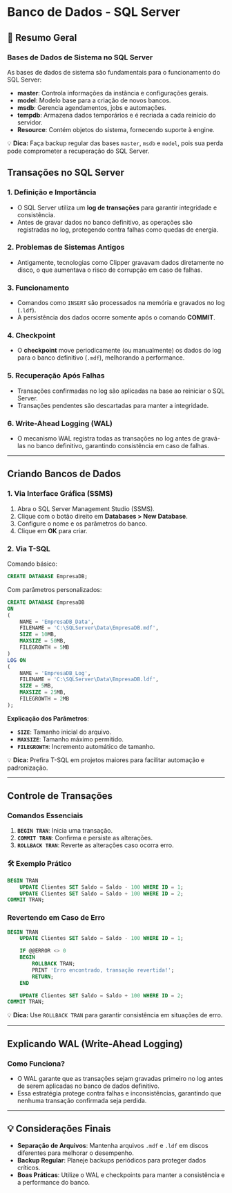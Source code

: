 
# **Banco de Dados - SQL Server**

## **📌 Resumo Geral**

### **Bases de Dados de Sistema no SQL Server**
As bases de dados de sistema são fundamentais para o funcionamento do SQL Server:

- **master**: Controla informações da instância e configurações gerais.
- **model**: Modelo base para a criação de novos bancos.
- **msdb**: Gerencia agendamentos, jobs e automações.
- **tempdb**: Armazena dados temporários e é recriada a cada reinício do servidor.
- **Resource**: Contém objetos do sistema, fornecendo suporte à engine.

💡 **Dica:** Faça backup regular das bases `master`, `msdb` e `model`, pois sua perda pode comprometer a recuperação do SQL Server.

## **Transações no SQL Server**

### **1. Definição e Importância**
- O SQL Server utiliza um **log de transações** para garantir integridade e consistência.
- Antes de gravar dados no banco definitivo, as operações são registradas no log, protegendo contra falhas como quedas de energia.

### **2. Problemas de Sistemas Antigos**
- Antigamente, tecnologias como Clipper gravavam dados diretamente no disco, o que aumentava o risco de corrupção em caso de falhas.

### **3. Funcionamento**
- Comandos como `INSERT` são processados na memória e gravados no log (`.ldf`).
- A persistência dos dados ocorre somente após o comando **COMMIT**.

### **4. Checkpoint**
- O **checkpoint** move periodicamente (ou manualmente) os dados do log para o banco definitivo (`.mdf`), melhorando a performance.

### **5. Recuperação Após Falhas**
- Transações confirmadas no log são aplicadas na base ao reiniciar o SQL Server.
- Transações pendentes são descartadas para manter a integridade.

### **6. Write-Ahead Logging (WAL)**
- O mecanismo WAL registra todas as transações no log antes de gravá-las no banco definitivo, garantindo consistência em caso de falhas.
---
## **Criando Bancos de Dados**

### **1. Via Interface Gráfica (SSMS)**
1. Abra o SQL Server Management Studio (SSMS).
2. Clique com o botão direito em **Databases > New Database**.
3. Configure o nome e os parâmetros do banco.
4. Clique em **OK** para criar.

### **2. Via T-SQL**
Comando básico:
```sql
CREATE DATABASE EmpresaDB;
```

Com parâmetros personalizados:
```sql
CREATE DATABASE EmpresaDB
ON
(
    NAME = 'EmpresaDB_Data',
    FILENAME = 'C:\SQLServer\Data\EmpresaDB.mdf',
    SIZE = 10MB,
    MAXSIZE = 50MB,
    FILEGROWTH = 5MB
)
LOG ON
(
    NAME = 'EmpresaDB_Log',
    FILENAME = 'C:\SQLServer\Data\EmpresaDB.ldf',
    SIZE = 5MB,
    MAXSIZE = 25MB,
    FILEGROWTH = 2MB
);
```

**Explicação dos Parâmetros**:
- **`SIZE`**: Tamanho inicial do arquivo.
- **`MAXSIZE`**: Tamanho máximo permitido.
- **`FILEGROWTH`**: Incremento automático de tamanho.

💡 **Dica:** Prefira T-SQL em projetos maiores para facilitar automação e padronização.

---

## **Controle de Transações**

### **Comandos Essenciais**
1. **`BEGIN TRAN`**: Inicia uma transação.
2. **`COMMIT TRAN`**: Confirma e persiste as alterações.
3. **`ROLLBACK TRAN`**: Reverte as alterações caso ocorra erro.

### **🛠️ Exemplo Prático**
```sql
BEGIN TRAN
    UPDATE Clientes SET Saldo = Saldo - 100 WHERE ID = 1;
    UPDATE Clientes SET Saldo = Saldo + 100 WHERE ID = 2;
COMMIT TRAN;
```

### **Revertendo em Caso de Erro**
```sql
BEGIN TRAN
    UPDATE Clientes SET Saldo = Saldo - 100 WHERE ID = 1;

    IF @@ERROR <> 0
    BEGIN
        ROLLBACK TRAN;
        PRINT 'Erro encontrado, transação revertida!';
        RETURN;
    END

    UPDATE Clientes SET Saldo = Saldo + 100 WHERE ID = 2;
COMMIT TRAN;
```

💡 **Dica:** Use `ROLLBACK TRAN` para garantir consistência em situações de erro.

---

## **Explicando WAL (Write-Ahead Logging)**

### **Como Funciona?**
- O WAL garante que as transações sejam gravadas primeiro no log antes de serem aplicadas no banco de dados definitivo.
- Essa estratégia protege contra falhas e inconsistências, garantindo que nenhuma transação confirmada seja perdida.

---

## **💡 Considerações Finais**

- **Separação de Arquivos**: Mantenha arquivos `.mdf` e `.ldf` em discos diferentes para melhorar o desempenho.
- **Backup Regular**: Planeje backups periódicos para proteger dados críticos.
- **Boas Práticas**: Utilize o WAL e checkpoints para manter a consistência e a performance do banco.

